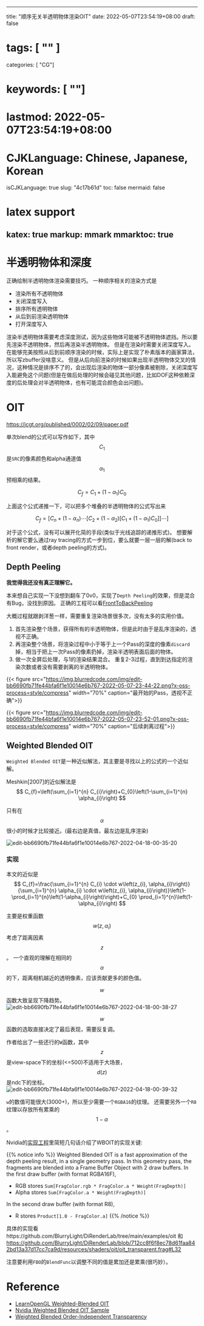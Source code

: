 
---
title: "顺序无关半透明物体渲染OIT"
date: 2022-05-07T23:54:19+08:00
draft: false
# tags: [ "" ]
categories: [ "CG"]
# keywords: [ ""]
# lastmod: 2022-05-07T23:54:19+08:00
# CJKLanguage: Chinese, Japanese, Korean
isCJKLanguage: true
slug: "4c17b61d"
toc: false
mermaid: false
# latex support
katex: true
markup: mmark
mmarktoc: true
---

# 半透明物体和深度

正确绘制半透明物体渲染需要技巧。
一种顺序相关的渲染方式是
- 渲染所有不透明物体
- 关闭深度写入
- 排序所有透明物体
- 从后到前渲染透明物体
- 打开深度写入

渲染半透明物体需要考虑深度测试，因为这些物体可能被不透明物体遮挡。所以要先渲染不透明物体，然后再渲染半透明物体。
但是在渲染时需要关闭深度写入。
在能够完美按照从后到前顺序渲染的时候，实际上是实现了朴素版本的画家算法，所以写zbuffer没啥意义。
但是从后向前渲染的时候如果出现半透明物体交叉的情况，这种情况是排序不了的，会出现后渲染的物体一部分像素被剔除，关闭深度写入能避免这个问题(但是在做后处理的时候会碰见其他问题，比如DOF这种依赖深度的后处理会对半透明物体，也有可能混合颜色会出问题)。


# OIT

https://jcgt.org/published/0002/02/09/paper.pdf

单次blend的公式可以写作如下，其中$$C_1$$是`SRC`的像素颜色和alpha通道值$$\alpha_1$$预相乘的结果。

$$
C_f = C_1 + (1 - \alpha_1)C_0
$$

上面这个公式递推一下，可以把多个堆叠的半透明物体的公式写出来

$$
C_{f}=\left[C_{n}+\left(1-\alpha_{n}\right) \cdots\left[C_{2}+\left(1-\alpha_{2}\right)\left[C_{1}+\left(1-\alpha_{1}\right) C_{0}\right]\right] \cdots\right]
$$

对于这个公式，没有可以展开化简的手段(类似于光线追踪的递推形式)。
想要解析的解它要么通过ray tracing的方式一步到位，要么就要一层一层的解(back to front render，或者depth peeling的方式)。

## Depth Peeling

**我觉得我还没有真正理解它。**

本来想自己实现一下没想到翻车了0v0，实现了`Depth Peeling`的效果，但是混合有Bug，没找到原因。
正确的工程可以看[FrontToBackPeeling](https://github.com/bagobor/opengl33_dev_cookbook_2013/tree/master/Chapter6/FrontToBackPeeling)

大概过程就跟剥洋葱一样，需要重复渲染场景很多次，没有太多的实用价值。
1. 首先渲染整个场景，获得所有的半透明物体，但是此时由于是乱序渲染的，透视不正确。
2. 再渲染整个场景，将渲染过程中小于等于上一个Pass的深度的像素`discard`掉，相当于把上一次Pass的像素扔掉，渲染半透明表面后面的物体。
3. 做一次全屏后处理，与1的渲染结果混合。
重复2-3过程，直到到达指定的渲染次数或者没有需要剥离的半透明物体。



{{< figure src="https://img.blurredcode.com/img/edit-bb6690fb71fe44bfa6f1e10014e6b767-2022-05-07-23-44-22.png?x-oss-process=style/compress" width="70%" caption="最开始的Pass，透视不正确">}}


{{< figure src="https://img.blurredcode.com/img/edit-bb6690fb71fe44bfa6f1e10014e6b767-2022-05-07-23-52-01.png?x-oss-process=style/compress" width="70%" caption="后续剥离过程">}}
## Weighted Blended OIT

`Weighted Blended OIT`是一种近似解法，其主要是寻找以上的公式的一个近似解。

Meshkin[2007]的近似解法是
$$
C_{f}=\left(\sum_{i=1}^{n} C_{i}\right)+C_{0}\left(1-\sum_{i=1}^{n} \alpha_{i}\right)
$$

只有在$$\alpha$$很小的时候才比较接近。(最右边是真值，最左边是乱序渲染)

![edit-bb6690fb71fe44bfa6f1e10014e6b767-2022-04-18-00-35-20](https://img.blurredcode.com/img/edit-bb6690fb71fe44bfa6f1e10014e6b767-2022-04-18-00-35-20.png?x-oss-process=style/compress)


### 实现

本文的近似是
$$
C_{f}=\frac{\sum_{i=1}^{n} C_{i} \cdot w\left(z_{i}, \alpha_{i}\right)}{\sum_{i=1}^{n} \alpha_{i} \cdot w\left(z_{i}, \alpha_{i}\right)}\left(1-\prod_{i=1}^{n}\left(1-\alpha_{i}\right)\right)+C_{0} \prod_{i=1}^{n}\left(1-\alpha_{i}\right)
$$

主要是权重函数$$w(z,\alpha_i)$$考虑了距离因素$$z$$。
一个直观的理解在相同的$$\alpha$$的下，距离相机越近的透明像素，应该贡献更多的颜色值。


$$w$$函数大致呈现下降趋势。
![edit-bb6690fb71fe44bfa6f1e10014e6b767-2022-04-18-00-38-27](https://img.blurredcode.com/img/edit-bb6690fb71fe44bfa6f1e10014e6b767-2022-04-18-00-38-27.png?x-oss-process=style/compress)

$$w$$函数的选取直接决定了最后表现，需要反复调。

作者给出了一些还行的`W`函数，其中$$z$$是view-space下的坐标(<=500)不适用于大场景，$$d(z)$$是ndc下的坐标。
![edit-bb6690fb71fe44bfa6f1e10014e6b767-2022-04-18-00-39-32](https://img.blurredcode.com/img/edit-bb6690fb71fe44bfa6f1e10014e6b767-2022-04-18-00-39-32.png?x-oss-process=style/compress)

`w`的数值可能很大(3000+)，所以至少需要一个`RGBA16`的纹理。
还需要另外一个`R8`纹理以存放所有累乘的$$1 - \alpha$$。

Nvidia的[实现工程](https://docs.nvidia.com/gameworks/content/gameworkslibrary/graphicssamples/opengl_samples/weightedblendedoitsample.htm)里简短几句话介绍了WBOIT的实现关键:

{{% notice info %}}
Weighted Blended OIT is a fast approximation of the depth peeling result, in a single geometry pass.
In this geometry pass, the fragments are blended into a Frame Buffer Object with 2 draw buffers. 
In the first draw buffer (with format RGBA16F),

- RGB stores `Sum[FragColor.rgb * FragColor.a * Weight(FragDepth)]`
- Alpha stores `Sum[FragColor.a * Weight(FragDepth)]`

In the second draw buffer (with format R8),
- R stores `Product[1.0 - FragColor.a]`
{{% /notice %}}

具体的实现看https://github.com/BlurryLight/DiRenderLab/tree/main/examples/oit
和
https://github.com/BlurryLight/DiRenderLab/blob/712cc8f6f8ec78d61faa842bd13a37d17cc7ca9d/resources/shaders/oit/oit_transparent.frag#L32

注意要利用`FBO`的`BlendFunc`以调整不同的值是累加还是累乘(很巧妙）。

# Reference

- [LearnOpenGL Weighted-Blended OIT](https://learnopengl.com/Guest-Articles/2020/OIT/Weighted-Blended)
- [Nvidia Weighted Blended OIT Sample](https://docs.nvidia.com/gameworks/content/gameworkslibrary/graphicssamples/opengl_samples/weightedblendedoitsample.htm)
- [Weighted Blended Order-Independent Transparency](https://jcgt.org/published/0002/02/09/paper.pdf)